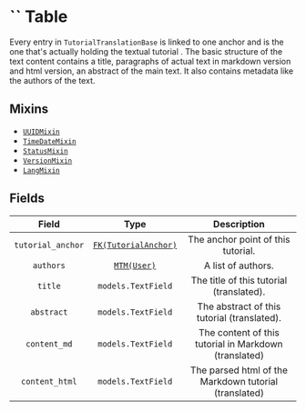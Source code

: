 # `` Table

Every entry in `TutorialTranslationBase` is linked to one anchor and is the one that's actually holding the textual tutorial . The basic structure of the text content contains a title, paragraphs of actual text in markdown version and html version, an abstract of the main text. It also contains metadata like the authors of the text.

## Mixins

* [`UUIDMixin`](/RFCs/backend/database/mixins.md#UUIDMixin)
* [`TimeDateMixin`](/RFCs/backend/database/mixins.md#TimeDateMixin)
* [`StatusMixin`](/RFCs/backend/database/mixins.md#StatusMixin)
* [`VersionMixin`](/RFCs/backend/database/mixins.md#VersionMixin)
* [`LangMixin`](/RFCs/backend/database/mixins.md#LangMixin)

## Fields

|       Field       |                             Type                             |                      Description                      |
| :---------------: | :----------------------------------------------------------: | :---------------------------------------------------: |
| `tutorial_anchor` | [`FK(TutorialAnchor)`](/RFCs/backend/database/tutorial_related_tables/tutorial/tutorial_anchor_table.md) |          The anchor point of this tutorial.           |
|     `authors`     | [`MTM(User)`](/RFCs/backend/database/user_system/user_table.md) |                  A list of authors.                   |
|      `title`      |                      `models.TextField`                      |       The title of this tutorial (translated).        |
|    `abstract`     |                      `models.TextField`                      |      The abstract of this tutorial (translated).      |
|   `content_md`    |                      `models.TextField`                      | The content of this tutorial in Markdown (translated) |
|  `content_html`   |                      `models.TextField`                      | The parsed html of the Markdown tutorial (translated) |
